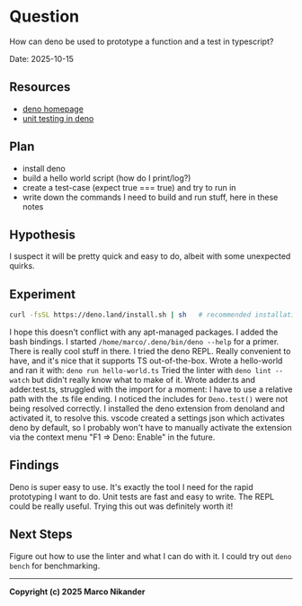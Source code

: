 # Question
<!-- What am I figuring out? -->

How can deno be used to prototype a function and a test in typescript?

Date: 2025-10-15

## Resources
<!-- Where can I find relevant information? -->

- [deno homepage](https://deno.com/)
- [unit testing in deno](https://docs.deno.com/runtime/fundamentals/testing/)

## Plan
<!-- What do I want to do? -->

- install deno
- build a hello world script (how do I print/log?)
- create a test-case (expect true === true) and try to run in
- write down the commands I need to build and run stuff, here in these notes

## Hypothesis
<!-- What do I think is going to happen? -->

I suspect it will be pretty quick and easy to do, albeit with some unexpected quirks.

## Experiment
<!-- What did I do? -->
<!-- How do you run the code? -->

```bash
curl -fsSL https://deno.land/install.sh | sh   # recommended installation method on homepage
```
I hope this doesn't conflict with any apt-managed packages.
I added the bash bindings.
I started `/home/marco/.deno/bin/deno --help` for a primer.
There is really cool stuff in there.
I tried the deno REPL. Really convenient to have, and it's nice that it supports TS out-of-the-box.
Wrote a hello-world and ran it with: `deno run hello-world.ts`
Tried the linter with `deno lint --watch` but didn't really know what to make of it.
Wrote adder.ts and adder.test.ts, struggled with the import for a moment: I have to use a relative path with the .ts file ending.
I noticed the includes for `Deno.test()` were not being resolved correctly.
I installed the deno extension from denoland and activated it, to resolve this.
vscode created a settings json which activates deno by default, so I probably won't have to manually activate the extension via the context menu "F1 => Deno: Enable" in the future.

## Findings
<!-- What did I learn? -->

Deno is super easy to use.
It's exactly the tool I need for the rapid prototyping I want to do.
Unit tests are fast and easy to write.
The REPL could be really useful.
Trying this out was definitely worth it!

## Next Steps
<!-- Are there follow-up questions? -->
<!-- Can I create a concrete ticket/issue from this? -->

Figure out how to use the linter and what I can do with it.
I could try out `deno bench` for benchmarking.

---
**Copyright (c) 2025 Marco Nikander**
